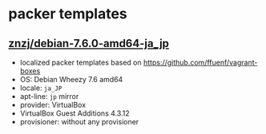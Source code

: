 # packer templates

## [znzj/debian-7.6.0-amd64-ja_jp](https://vagrantcloud.com/znzj/debian-7.6.0-amd64-ja_jp)

- localized packer templates based on https://github.com/ffuenf/vagrant-boxes
- OS: Debian Wheezy 7.6 amd64
- locale: `ja_JP`
- apt-line: `jp` mirror
- provider: VirtualBox
- VirtualBox Guest Additions 4.3.12
- provisioner: without any provisioner
